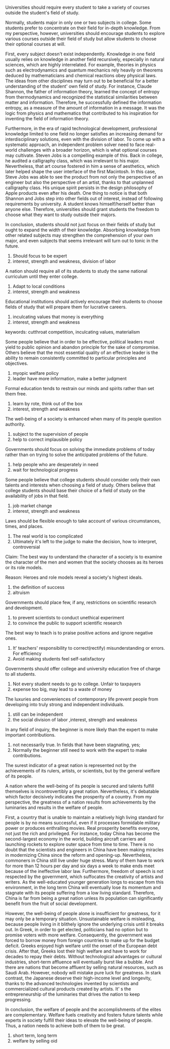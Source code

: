 Universities should require every student to take a variety of courses outside the student's field of study.

Normally, students major in only one or two subjects in college. Some students prefer to concentrate on their field for in-depth knowledge. From my perspective, however, universities should encourage students to explore various courses outside their field of study but allow students to choose their optional courses at will. 

First, every subject doesn't exist independently. Knowledge in one field usually relies on knowledge in another field recursively, especially in natural sciences, which are highly interrelated. For example, theories in physics such as electrodynamics and quantum mechanics rely heavily on theorems deduced by mathematicians and chemical reactions obey physical laws. The ideas from other disciplines may turn out to be beneficial for a better understanding of the student' own field of study. For instance, Claude Shannon, the father of information theory, learned the concept of entropy from thermodynamics and recognized the statistical similarities between matter and information. Therefore, he successfully defined the information entropy, as a measure of the amount of information in a message. It was the logic from physics and mathematics that contributed to his inspiration for inventing the field of information theory. 

Furthermore, in the era of rapid technological development, professional knowledge limited to one field no longer satisfies an increasing demand for interdisciplinary solutions, even with the division of labor. To come up with a systematic approach, an independent problem solver need to face real-world challenges with a broader horizon, which is what optional courses may cultivate. Steven Jobs is a compelling example of this. Back in college, he audited a calligraphy class, which was irrelevant to his major. Nevertheless, that art course fostered in him a sense of aesthetics, which later helped shape the user interface of the first Macintosh. In this case, Steve Jobs was able to see the product from not only the perspective of an engineer but also the perspective of an artist, thanks to that unplanned calligraphy class. His unique spirit persists in the design philosophy of Apple products even after his death.
    One thing to notice is that both Shannon and Jobs step into other fields out of interest, instead of following requirements by university. A student knows himself/herself better than anyone else. Therefore, universities should grant students the freedom to choose what they want to study outside their majors. 

In conclusion, students should not just focus on their fields of study but ought to expand the width of their knowledge. Absorbing knowledge from other related subjects may strengthen the comprehension of your own major, and even subjects that seems irrelevant will turn out to tonic in the future.



1. Should focus to be expert
2. interest, strength and weakness, division of labor 

A nation should require all of its students to study the same national curriculum until they enter college.

1. Adapt to local conditions
2. interest, strength and weakness

Educational institutions should actively encourage their students to choose fields of study that will prepare them for lucrative careers.

1. inculcating values that money is everything
2. interest, strength and weakness

keywords: cutthroat competition, inculcating values, materialism

Some people believe that in order to be effective, political leaders must yield to public opinion and abandon principle for the sake of compromise. Others believe that the most essential quality of an effective leader is the ability to remain consistently committed to particular principles and objectives.

1. myopic welfare policy
2. leader have more information, make a better judgment

Formal education tends to restrain our minds and spirits rather than set them free.

1. learn by rote, think out of the box 
2. interest, strength and weakness 

The well-being of a society is enhanced when many of its people question authority.

1. subject to the supervision of people
2. help to correct implausible policy

Governments should focus on solving the immediate problems of today rather than on trying to solve the anticipated problems of the future.

1. help people who are desperately in need 
2. wait for technological progress

Some people believe that college students should consider only their own talents and interests when choosing a field of study. Others believe that college students should base their choice of a field of study on the availability of jobs in that field.

1. job market change
2. interest, strength and weakness 

Laws should be flexible enough to take account of various circumstances, times, and places.

1. The real world is too complicated
2. Ultimately it's left to the judge to make the decision, how to interpret, controversial

Claim: The best way to understand the character of a society is to examine the character of the men and women that the society chooses as its heroes or its role models.

Reason: Heroes and role models reveal a society's highest ideals.

1. the definition of success
2. altruism

Governments should place few, if any, restrictions on scientific research and development.

1. to prevent scientists to conduct unethical experiment
2. to convince the public to support scientific research 

The best way to teach is to praise positive actions and ignore negative ones.

1. It'  teachers' responsibility to correct(rectify) misunderstanding or errors. For efficiency
2. Avoid making students feel self-satisfactory

Governments should offer college and university education free of charge to all students.

1. Not every student needs to go to college. Unfair to taxpayers
2. expense too big, may lead to a waste of money

The luxuries and conveniences of contemporary life prevent people from developing into truly strong and independent individuals.

1. still can be independent
2. the social division of labor ,interest, strength and weakness

In any field of inquiry, the beginner is more likely than the expert to make important contributions.

1. not necessarily true. In fields that have been stagnating, yes;
2. Normally the beginner still need to work with the expert to make contributions.

The surest indicator of a great nation is represented not by the achievements of its rulers, artists, or scientists, but by the general welfare of its people.

A nation where the well-being of its people is secured and talents fulfill themselves is incontrovertibly a great nation. Nevertheless, it's debatable which factor decisively indicates the prosperity of a country. From my perspective, the greatness of a nation results from achievements by the luminaries and results in the welfare of people.

First, a country that is unable to maintain a relatively high living standard for people is by no means successful, even if it processes formidable military power or produces enthralling movies. Real prosperity benefits everyone, not just the rich and privileged. For instance, today China has become the second-largest economy in the world, building aircraft carriers and launching rockets to explore outer space from time to time. There is no doubt that the scientists and engineers in China have been making miracles in modernizing China since the reform and opening-up. Nevertheless, commoners in China still live under huge stress. Many of them have to work for more than 12 hours per day and six days a week to make ends meet because of the ineffective labor law. Furthermore, freedom of speech is not respected by the government, which suffocates the creativity of artists and writers. As the well-educated younger generation longs to escape from this environment, in the long term China will eventually lose its momentum and stagnate with its people suffering from a low living standard. Therefore, China is far from being a great nation unless its population can significantly benefit from the fruit of social development.

However, the well-being of people alone is insufficient for greatness, for it may only be a temporary situation. Unsustainable welfare is misleading, because people living in it blithely ignore the underlying crisis until it breaks out. In Greek, in order to get elected, politicians had no option but to promise voters with more welfare. Consequently, the government was forced to borrow money from foreign countries to make up for the budget deficit. Greeks enjoyed high welfare until the onset of the European debt crisis. After that, Greeks lost their high welfare and have to work for decades to repay their debts. Without technological advantages or cultural industries, short-term affluence will eventually burst like a bubble. And there are nations that become affluent by selling natural resources, such as Saudi Arab. However, nobody will mistake pure luck for greatness. In stark contrast, the Japanese deserve their high-income level and longevity, thanks to the advanced technologies invented by scientists and commercialized cultural products created by artists. It' s the entrepreneurship of the luminaries that drives the nation to keep progressing.

In conclusion, the welfare of people and the accomplishments of the elites are complementary. Welfare fuels creativity and fosters future talents while experts in society fulfill their ideas to elevate the well-being of people. Thus, a nation needs to achieve both of them to be great.





1. short term, long term
2. welfare by selling oid 
